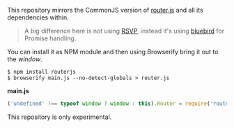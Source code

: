 This repository mirrors the CommonJS version of [router.js](https://github.com/tildeio/router.js) and all its dependencies within.

> A big difference here is not using [RSVP](https://github.com/tildeio/rsvp.js),
> instead it's using [bluebird](https://github.com/petkaantonov/bluebird) for Promise handling.

You can install it as NPM module and then using Browserify bring it out to the _window_.

```
$ npm install routerjs
$ browserify main.js --no-detect-globals > router.js
```

**main.js**

```javascript
('undefined' !== typeof window ? window : this).Router = require('routerjs')['default'];
```

This repository is only experimental.

